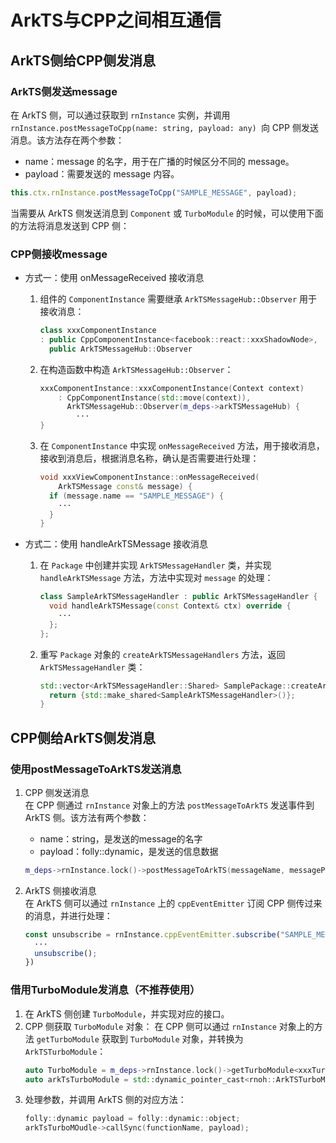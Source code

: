 # ArkTS与CPP之间相互通信

## ArkTS侧给CPP侧发消息

### ArkTS侧发送message
在 ArkTS 侧，可以通过获取到 `rnInstance` 实例，并调用 `rnInstance.postMessageToCpp(name: string, payload: any) `向 CPP 侧发送消息。该方法存在两个参数：
- name：message 的名字，用于在广播的时候区分不同的 message。
- payload：需要发送的 message 内容。
```typescript
this.ctx.rnInstance.postMessageToCpp("SAMPLE_MESSAGE", payload);
```

当需要从 ArkTS 侧发送消息到 `Component` 或 `TurboModule` 的时候，可以使用下面的方法将消息发送到 CPP 侧：

### CPP侧接收message

- 方式一：使用 onMessageReceived 接收消息

    1. 组件的 `ComponentInstance` 需要继承 `ArkTSMessageHub::Observer` 用于接收消息：
        ```cpp
        class xxxComponentInstance
        : public CppComponentInstance<facebook::react::xxxShadowNode>,
          public ArkTSMessageHub::Observer
        ```
    2. 在构造函数中构造 `ArkTSMessageHub::Observer`：
        ```cpp
        xxxComponentInstance::xxxComponentInstance(Context context)
            : CppComponentInstance(std::move(context)),
              ArkTSMessageHub::Observer(m_deps->arkTSMessageHub) {
                ···
        }
        ```
    3. 在 `ComponentInstance` 中实现 `onMessageReceived` 方法，用于接收消息，接收到消息后，根据消息名称，确认是否需要进行处理：
        ```cpp
        void xxxViewComponentInstance::onMessageReceived(
            ArkTSMessage const& message) {
          if (message.name == "SAMPLE_MESSAGE") {
            ···
          }
        }
        ```
- 方式二：使用 handleArkTSMessage 接收消息

  1. 在 `Package` 中创建并实现 `ArkTSMessageHandler` 类，并实现 `handleArkTSMessage` 方法，方法中实现对 `message` 的处理：
      ```cpp
      class SampleArkTSMessageHandler : public ArkTSMessageHandler {
        void handleArkTSMessage(const Context& ctx) override {
          ···
        };
      };
      ```
  2. 重写 `Package` 对象的 `createArkTSMessageHandlers` 方法，返回 `ArkTSMessageHandler` 类：
      ```cpp
      std::vector<ArkTSMessageHandler::Shared> SamplePackage::createArkTSMessageHandlers() {
        return {std::make_shared<SampleArkTSMessageHandler>()};
      }
      ```

## CPP侧给ArkTS侧发消息

### 使用postMessageToArkTS发送消息

1. CPP 侧发送消息  
在 CPP 侧通过 `rnInstance` 对象上的方法 `postMessageToArkTS` 发送事件到 ArkTS 侧。该方法有两个参数：
    - name：string，是发送的message的名字
    - payload：folly::dynamic，是发送的信息数据
    ```cpp
    m_deps->rnInstance.lock()->postMessageToArkTS(messageName, messagePayload);
    ```

2. ArkTS 侧接收消息  
在 ArkTS 侧可以通过 `rnInstance` 上的 `cppEventEmitter` 订阅 CPP 侧传过来的消息，并进行处理：
    ```typescript
    const unsubscribe = rnInstance.cppEventEmitter.subscribe("SAMPLE_MESSAGE", (value: object) => {
      ···
      unsubscribe();
    })
    ```

### 借用TurboModule发消息（不推荐使用）

1. 在 ArkTS 侧创建 `TurboModule`，并实现对应的接口。
2. CPP 侧获取 `TurboModule` 对象：
在 CPP 侧可以通过 `rnInstance` 对象上的方法 `getTurboModule` 获取到 `TurboModule` 对象，并转换为 `ArkTSTurboModule`：
    ```cpp
    auto TurboModule = m_deps->rnInstance.lock()->getTurboModule<xxxTurboModule>("moduleName");
    auto arkTsTurboModule = std::dynamic_pointer_cast<rnoh::ArkTSTurboModule>(turboModule);
    ```
3. 处理参数，并调用 ArkTS 侧的对应方法：
    ```cpp
    folly::dynamic payload = folly::dynamic::object;
    arkTsTurboMOudle->callSync(functionName, payload);
    ```
